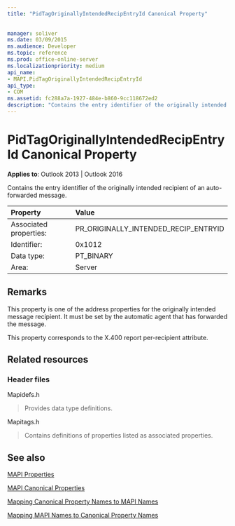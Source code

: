 ```yaml
---
title: "PidTagOriginallyIntendedRecipEntryId Canonical Property"
 
 
manager: soliver
ms.date: 03/09/2015
ms.audience: Developer
ms.topic: reference
ms.prod: office-online-server
ms.localizationpriority: medium
api_name:
- MAPI.PidTagOriginallyIntendedRecipEntryId
api_type:
- COM
ms.assetid: fc288a7a-1927-484e-b860-9cc118672ed2
description: "Contains the entry identifier of the originally intended recipient of an auto-forwarded message. This property corresponds to the X.400 report per-recipient attribute."
---
```


# PidTagOriginallyIntendedRecipEntryId Canonical Property

  
  
**Applies to**: Outlook 2013 | Outlook 2016 
  
Contains the entry identifier of the originally intended recipient of an auto-forwarded message.
  
|Property |Value |
|:-----|:-----|
|Associated properties:  <br/> |PR_ORIGINALLY_INTENDED_RECIP_ENTRYID  <br/> |
|Identifier:  <br/> |0x1012  <br/> |
|Data type:  <br/> |PT_BINARY  <br/> |
|Area:  <br/> |Server  <br/> |
   
## Remarks

This property is one of the address properties for the originally intended message recipient. It must be set by the automatic agent that has forwarded the message.
  
This property corresponds to the X.400 report per-recipient attribute.
  
## Related resources

### Header files

Mapidefs.h
  
> Provides data type definitions.
    
Mapitags.h
  
> Contains definitions of properties listed as associated properties.
    
## See also



[MAPI Properties](mapi-properties.md)
  
[MAPI Canonical Properties](mapi-canonical-properties.md)
  
[Mapping Canonical Property Names to MAPI Names](mapping-canonical-property-names-to-mapi-names.md)
  
[Mapping MAPI Names to Canonical Property Names](mapping-mapi-names-to-canonical-property-names.md)

